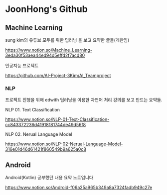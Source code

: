 # JoonHong's Github


## Machine Learning

sung kim의 유튜브 모두를 위한 딥러닝 을 보고 요약한 글들(개판임)

https://www.notion.so/Machine_Learning-3eda30f53aea44ed94d5effd2f7acd80

인공지능 프로젝트

https://github.com/AI-Project-3Kim/AI_Teamproject

### NLP
프로젝트 진행을 위해 edwith 딥러닝을 이용한 자연어 처리 강의를 보고 만드는 요약들.

NLP 01. Text Classification

https://www.notion.so/NLP-01-Text-Classification-cc843372236d41918181744de49d56f8

NLP 02. Nerual Language Model

https://www.notion.so/NLP-02-Nerual-Language-Model-316e01d46d61421f860549b9a625a0c8

## Android

Android(Kotlin) 공부했던 내용 요약 노트입니다

https://www.notion.so/Android-f06a25a965b349a8a7324fadb949c27e


